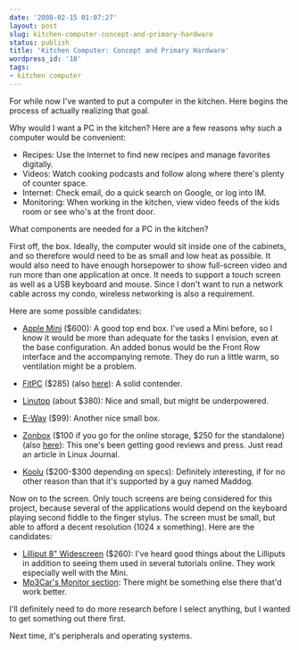 ```yaml
---
date: '2008-02-15 01:07:27'
layout: post
slug: kitchen-computer-concept-and-primary-hardware
status: publish
title: 'Kitchen Computer: Concept and Primary Hardware'
wordpress_id: '18'
tags:
- kitchen computer
---
```


For while now I've wanted to put a computer in the kitchen.  Here begins the process of actually realizing that goal.

Why would I want a PC in the kitchen?  Here are a few reasons why such a computer would be convenient:
<ul>
	<li>Recipes: Use the Internet to find new recipes and manage favorites digitally.</li>
	<li>Videos: Watch cooking podcasts and follow along where there's plenty of counter space.</li>
	<li>Internet: Check email, do a quick search on Google, or log into IM.</li>
	<li>Monitoring: When working in the kitchen, view video feeds of the kids room or see who's at the front door.</li>
</ul>
What components are needed for a PC in the kitchen?

First off, the box.  Ideally, the computer would sit inside one of the cabinets, and so therefore would need to be as small and low heat as possible.  It would also need to have enough horsepower to show full-screen video and run more than one application at once.  It needs to support a touch screen as well as a USB keyboard and mouse.  Since I don't want to run a network cable across my condo, wireless networking is also a requirement.

Here are some possible candidates:
<ul>
	<li><a href="http://www.apple.com/macmini/" target="_blank">Apple Mini</a> ($600): A good top end box.  I've used a Mini before, so I know it would be more than adequate for the tasks I envision, even at the base configuration.  An added bonus would be the Front Row interface and the accompanying remote.  They do run a little warm, so ventilation might be a problem.</li>
</ul>
<ul>
	<li><a href="http://www.fit-pc.com/" target="_blank">FitPC</a> ($285) (also <a href="http://www.linuxdevices.com/news/NS5551137361.html" target="_blank">here</a>): A solid contender.</li>
</ul>
<ul>
	<li><a href="http://linuxdevices.com/news/NS3892860033.html">Linutop</a> (about $380): Nice and small, but might be underpowered.<a href="http://linuxdevices.com/news/NS6372429785.html">
</a></li>
</ul>
<ul>
	<li><a href="http://linuxdevices.com/news/NS6372429785.html">E-Way</a> ($99): Another nice small box.</li>
</ul>
<ul>
	<li><a href="http://linuxdevices.com/news/NS8552266659.html">Zonbox</a> ($100 if you go for the online storage, $250 for the standalone) (also <a href="http://linuxdevices.com/news/NS2862783342.html">here</a>): This one's been getting good reviews and press.  Just read an article in Linux Journal.</li>
</ul>
<ul>
	<li><a href="http://linuxdevices.com/news/NS4833800024.html">Koolu</a> ($200-$300 depending on specs): Definitely interesting, if for no other reason than that it's supported by a guy named Maddog.</li>
</ul>
Now on to the screen.  Only touch screens are being considered for this project, because several of the applications would depend on the keyboard playing second fiddle to the finger stylus.  The screen must be small, but able to afford a decent resolution (1024 x something).  Here are the candidates:
<ul>
	<li><a href="http://store.mp3car.com/Lilliput_8_Widescreen_VGA_Touchscreen_889GL_80NP_p/mon-029.htm" target="_blank">Lilliput 8" Widescreen</a> ($260): I've heard good things about the Lilliputs in addition to seeing them used in several tutorials online.  They work especially well with the Mini.</li>
	<li><a href="http://store.mp3car.com/Monitors_and_Touchscreens_s/21.htm">Mp3Car's Monitor section</a>: There might be something else there that'd work better.</li>
</ul>
I'll definitely need to do more research before I select anything, but I wanted to get something out there first.

Next time, it's peripherals and operating systems.